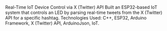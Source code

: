 Real-Time IoT Device Control via X (Twitter) API 
Built an ESP32-based IoT system that controls an LED by parsing real-time
tweets from the X (Twitter) API for a specific hashtag.
Technologies Used: C++, ESP32, Arduino Framework, X (Twitter) API,
ArduinoJson, IoT.
